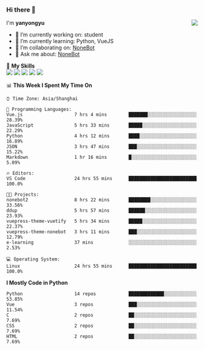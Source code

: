 ### Hi there 👋

<a href="#">
  <img align="right" src="https://github-readme-stats.vercel.app/api?username=yanyongyu&count_private=true&show_icons=true&bg_color=15,f2f7fd,E0EAFC" />
</a>

I'm **yanyongyu**

- 🔭 I’m currently working on: student
- 🌱 I’m currently learning: Python, VueJS
- 👯 I’m collaborating on: [NoneBot](https://github.com/nonebot)
- 💬 Ask me about: [NoneBot](https://github.com/nonebot)

🌟 **My Skills**  
![](https://img.shields.io/badge/-Python-3e74a2?style=flat-square&logo=Python&logoColor=fff)
![](https://img.shields.io/badge/-Vue-4fc08d?style=flat-square&logo=Vue.js&logoColor=fff)
![](https://img.shields.io/badge/-Node.js-339933?style=flat-square&logo=Node.js&logoColor=fff)
![](https://img.shields.io/badge/-Docker-2496ED?style=flat-square&logo=Docker&logoColor=fff)
![](https://img.shields.io/badge/-Linux-000000?style=flat-square&logo=Linux&logoColor=fff)

<!--START_SECTION:waka-->
📊 **This Week I Spent My Time On** 

```text
⌚︎ Time Zone: Asia/Shanghai

💬 Programming Languages: 
Vue.js                   7 hrs 4 mins        ███████░░░░░░░░░░░░░░░░░░   28.39% 
JavaScript               5 hrs 33 mins       █████░░░░░░░░░░░░░░░░░░░░   22.29% 
Python                   4 hrs 12 mins       ████░░░░░░░░░░░░░░░░░░░░░   16.89% 
JSON                     3 hrs 47 mins       ███░░░░░░░░░░░░░░░░░░░░░░   15.22% 
Markdown                 1 hr 16 mins        █░░░░░░░░░░░░░░░░░░░░░░░░   5.09%

🔥 Editors: 
VS Code                  24 hrs 55 mins      █████████████████████████   100.0%

🐱‍💻 Projects: 
nonebot2                 8 hrs 22 mins       ████████░░░░░░░░░░░░░░░░░   33.56% 
ddup                     5 hrs 57 mins       ██████░░░░░░░░░░░░░░░░░░░   23.93% 
vuepress-theme-vuetify   5 hrs 34 mins       █████░░░░░░░░░░░░░░░░░░░░   22.37% 
vuepress-theme-nonebot   3 hrs 11 mins       ███░░░░░░░░░░░░░░░░░░░░░░   12.79% 
e-learning               37 mins             ░░░░░░░░░░░░░░░░░░░░░░░░░   2.53%

💻 Operating System: 
Linux                    24 hrs 55 mins      █████████████████████████   100.0%

```

**I Mostly Code in Python** 

```text
Python                   14 repos            █████████████░░░░░░░░░░░░   53.85% 
Vue                      3 repos             ███░░░░░░░░░░░░░░░░░░░░░░   11.54% 
C                        2 repos             ██░░░░░░░░░░░░░░░░░░░░░░░   7.69% 
CSS                      2 repos             ██░░░░░░░░░░░░░░░░░░░░░░░   7.69% 
HTML                     2 repos             ██░░░░░░░░░░░░░░░░░░░░░░░   7.69%

```



<!--END_SECTION:waka-->
